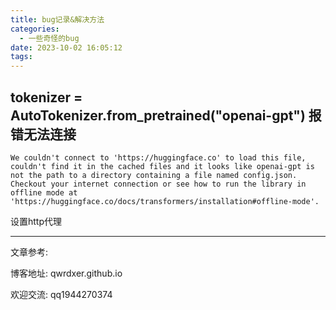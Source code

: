 ```yaml
---
title: bug记录&解决方法
categories:
  - 一些奇怪的bug
date: 2023-10-02 16:05:12
tags:
---
```




## tokenizer = AutoTokenizer.from_pretrained("openai-gpt")  报错无法连接

```
We couldn't connect to 'https://huggingface.co' to load this file, couldn't find it in the cached files and it looks like openai-gpt is not the path to a directory containing a file named config.json.
Checkout your internet connection or see how to run the library in offline mode at 'https://huggingface.co/docs/transformers/installation#offline-mode'.
```

设置http代理



---

文章参考:

博客地址: qwrdxer.github.io

欢迎交流: qq1944270374